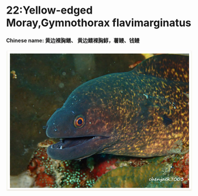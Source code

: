 # 22:Yellow-edged Moray,Gymnothorax flavimarginatus

#### Chinese name: 黄边裸胸鳝、 **黄边鳍裸胸鯙**，薯鳗、钱鳗

![](../../.gitbook/assets/yellowmargin-moray-eel.jpg)

